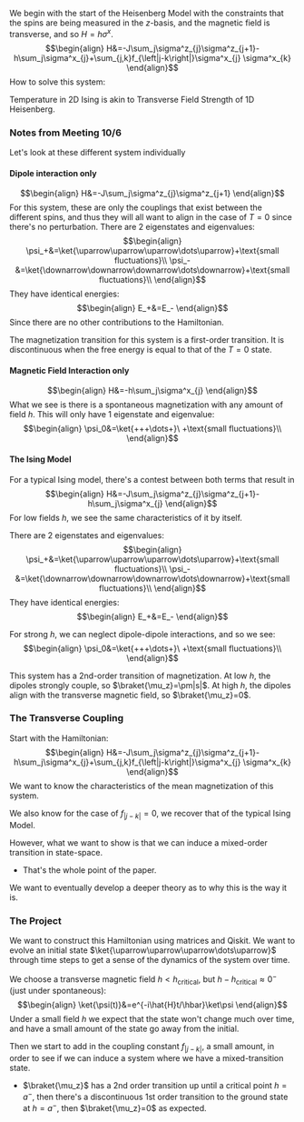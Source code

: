 We begin with the start of the Heisenberg Model with the constraints that the spins are being measured in the $z$-basis, and the magnetic field is transverse, and so $H=h\sigma^x$.
$$\begin{align}
H&=-J\sum_j\sigma^z_{j}\sigma^z_{j+1}-h\sum_j\sigma^x_{j}+\sum_{j,k}f_{\left|j-k\right|}\sigma^x_{j} \sigma^x_{k}
\end{align}$$
How to solve this system:


Temperature in 2D Ising is akin to Transverse Field Strength of 1D Heisenberg.




### Notes from Meeting 10/6

Let's look at these different system individually
#### Dipole interaction only
$$\begin{align}
H&=-J\sum_j\sigma^z_{j}\sigma^z_{j+1}
\end{align}$$
For this system, these are only the couplings that exist between the different spins, and thus they will all want to align in the case of $T=0$ since there's no perturbation.
There are 2 eigenstates and eigenvalues:
$$\begin{align}
\psi_+&=\ket{\uparrow\uparrow\uparrow\dots\uparrow}+\text{small fluctuations}\\
\psi_-&=\ket{\downarrow\downarrow\downarrow\dots\downarrow}+\text{small fluctuations}\\
\end{align}$$
They have identical energies:
$$\begin{align}
E_+&=E_-
\end{align}$$
Since there are no other contributions to the Hamiltonian.

The magnetization transition for this system is a first-order transition.
It is discontinuous when the free energy is equal to that of the $T=0$ state.

#### Magnetic Field Interaction only
$$\begin{align}
H&=-h\sum_j\sigma^x_{j}
\end{align}$$
What we see is there is a spontaneous magnetization with any amount of field $h$.
This will only have 1 eigenstate and eigenvalue:
$$\begin{align}
\psi_0&=\ket{+++\dots+}\ +\text{small fluctuations}\\
\end{align}$$
#### The Ising Model
For a typical Ising model, there's a contest between both terms that result in 
$$\begin{align}
H&=-J\sum_j\sigma^z_{j}\sigma^z_{j+1}-h\sum_j\sigma^x_{j}
\end{align}$$
For low fields $h$, we see the same characteristics of it by itself.

There are 2 eigenstates and eigenvalues:
$$\begin{align}
\psi_+&=\ket{\uparrow\uparrow\uparrow\dots\uparrow}+\text{small fluctuations}\\
\psi_-&=\ket{\downarrow\downarrow\downarrow\dots\downarrow}+\text{small fluctuations}\\
\end{align}$$
They have identical energies:
$$\begin{align}
E_+&=E_-
\end{align}$$

For strong $h$, we can neglect dipole-dipole interactions, and so we see:
$$\begin{align}
\psi_0&=\ket{+++\dots+}\ +\text{small fluctuations}\\
\end{align}$$

This system has a 2nd-order transition of magnetization.
At low $h$, the dipoles strongly couple, so $\braket{\mu_z}=\pm|s|$.
At high $h$, the dipoles align with the transverse magnetic field, so $\braket{\mu_z}=0$.


### The Transverse Coupling
Start with the Hamiltonian:
$$\begin{align}
H&=-J\sum_j\sigma^z_{j}\sigma^z_{j+1}-h\sum_j\sigma^x_{j}+\sum_{j,k}f_{\left|j-k\right|}\sigma^x_{j} \sigma^x_{k}
\end{align}$$
We want to know the characteristics of the mean magnetization of this system.

We also know for the case of $f_{\left|j-k\right|}=0$, we recover that of the typical Ising Model.

However, what we want to show is that we can induce a mixed-order transition in state-space.
 - That's the whole point of the paper.

We want to eventually develop a deeper theory as to why this is the way it is.



### The Project
We want to construct this Hamiltonian using matrices and Qiskit.
We want to evolve an initial state $\ket{\uparrow\uparrow\uparrow\dots\uparrow}$ through time steps to get a sense of the dynamics of the system over time.

We choose a transverse magnetic field $h<h_\text{critical}$, but $h-h_\text{critical}\approx 0^{-}$ (just under spontaneous):
$$\begin{align}
\ket{\psi(t)}&=e^{-i\hat{H}t/\hbar}\ket\psi
\end{align}$$
Under a small field $h$ we expect that the state won't change much over time, and have a small amount of the state go away from the initial.

Then we start to add in the coupling constant $f_{\left|j-k\right|}$, a small amount, in order to see if we can induce a system where we have a mixed-transition state.
 - $\braket{\mu_z}$ has a  2nd order transition up until a critical point $h=a^-$, then there's a discontinuous 1st order transition to the ground state at $h=a^-$, then $\braket{\mu_z}=0$ as expected.

